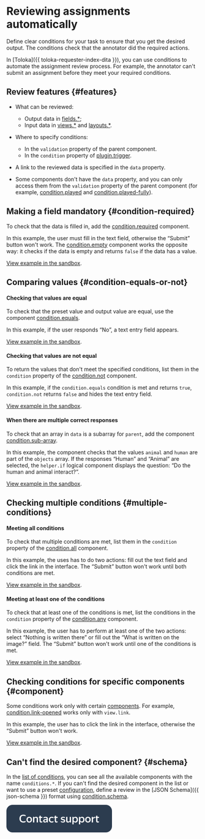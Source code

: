 # Reviewing assignments automatically

Define clear conditions for your task to ensure that you get the desired output. The conditions check that the annotator did the required actions.

In [Toloka]({{ toloka-requester-index-dita }}), you can use conditions to automate the assignment review process. For example, the annotator can't submit an assignment before they meet your required conditions.

## Review features {#features}

- What can be reviewed:
    - Output data in [fields.*](../reference/fields.md);
    - Input data in [views.*](../reference/views.md) and [layouts.*](../reference/layouts.md).

- Where to specify conditions:
    - In the `validation` property of the parent component.
    - In the `condition` property of [plugin.trigger](../reference/plugin.trigger.md).

- A link to the reviewed data is specified in the `data` property.
- Some components don't have the `data` property, and you can only access them from the `validation` property of the parent component (for example, [condition.played](../reference/condition.played.md) and [condition.played-fully](../reference/condition.played-fully.md)).

## Making a field mandatory {#condition-required}

To check that the data is filled in, add the [condition.required](../reference/condition.required.md) component.

In this example, the user must fill in the text field, otherwise the “Submit” button won't work. The [condition.empty](../reference/condition.empty.md) component works the opposite way: it checks if the data is empty and returns `false` if the data has a value.

[View example in the sandbox](https://clck.ru/QR9Qq).

## Comparing values {#condition-equals-or-not}

#### Checking that values are equal

To check that the preset value and output value are equal, use the component [condition.equals](../reference/condition.equals.md).

In this example, if the user responds “No”, a text entry field appears.

[View example in the sandbox](https://clck.ru/TR5Zy).

#### Checking that values are not equal

To return the values that don't meet the specified conditions, list them in the `condition` property of the [condition.not](../reference/condition.not.md) component.

In this example, if the `condition.equals` condition is met and returns `true`, `condition.not` returns `false` and hides the text entry field.

[View example in the sandbox](https://clck.ru/TR5eS).

#### When there are multiple correct responses

To check that an array in `data` is a subarray for `parent`, add the component [condition.sub-array](../reference/condition.sub-array.md).

In this example, the component checks that the values `animal` and `human` are part of the `objects` array. If the responses “Human” and “Animal” are selected, the `helper.if` logical component displays the question: “Do the human and animal interact?”.

[View example in the sandbox](https://clck.ru/TR5pC).

## Checking multiple conditions {#multiple-conditions}

#### Meeting all conditions

To check that multiple conditions are met, list them in the `condition` property of the [condition.all](../reference/condition.all.md) component.

In this example, the uses has to do two actions: fill out the text field and click the link in the interface. The “Submit” button won't work until both conditions are met.

[View example in the sandbox](https://clck.ru/TR7Do).

#### Meeting at least one of the conditions

To check that at least one of the conditions is met, list the conditions in the `condition` property of the [condition.any](../reference/condition.any.md) component.

In this example, the user has to perform at least one of the two actions: select “Nothing is written there” or fill out the “What is written on the image?” field. The “Submit” button won't work until one of the conditions is met.

[View example in the sandbox](https://clck.ru/TR6Mk).

## Checking conditions for specific components {#component}

Some conditions work only with certain [components](../glossary.md#component-ru). For example, [condition.link-opened](../reference/condition.link-opened.md) works only with `view.link`.

In this example, the user has to click the link in the interface, otherwise the “Submit” button won't work.

[View example in the sandbox](https://clck.ru/TR7KZ).

## Can't find the desired component? {#schema}

In the [list of conditions](../reference/conditions.md), you can see all the available components with the name `conditions.*`. If you can't find the desired component in the list or want to use a preset [configuration](../glossary.md#konfig-ru), define a review in the [JSON Schema]({{ json-schema }}) format using [condition.schema](../reference/condition.schema.md).


[![image](../_images/buttons/contact-support.svg)](../concepts/support.md)
